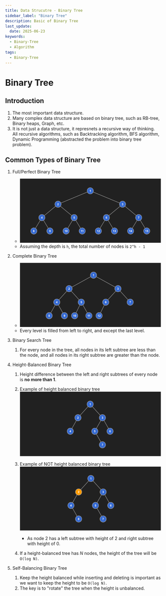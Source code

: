 ```yaml
---
title: Data Strucutre - Binary Tree
sidebar_label: "Binary Tree"
description: Basic of Binary Tree
last_update:
  date: 2025-06-23
keywords:
  - Binary-Tree
  - Algorithm
tags:
  - Binary-Tree
---
```


# Binary Tree

## **Introduction**
1. The most important data structure.
2. Many complex data structure are based on binary tree, such as RB-tree, Binary heaps, Graph, etc.
3. It is not just a data structure, it represnets a recursive way of thinking. All recursive algorithms, such as Backtracking algorithm, BFS algorithm, Dynamic Programming (abstracted the problem into binary tree problem).

## Common Types of Binary Tree
1. Full/Perfect Binary Tree
    - ![](./assets/full-binary-tree.png)
    - Assuming the depth is `h`, the total number of nodes is `2^h - 1`

2. Complete Binary Tree
    - ![](./assets/complete-binary-tree.png)
    - Every level is filled from left to right, and except the last level.

3. Binary Search Tree
    1. For every node in the tree, all nodes in its left subtree are less than the node, and all nodes in its right subtree are greater than the node.

4. Height-Balanced Binary Tree
    1. Height difference between the left and right subtrees of every node is **no more than 1**.
    2. Example of height balanced binary tree
        ![](./assets/height-balanced-tree1.png)
    3. Example of NOT height balanced binary tree
        ![](./assets/height-balanced-tree2.png)
        - As node 2 has a left subtree with height of 2 and right subtree with height of 0.

    4. If a height-balanced tree has *N* nodes, the height of the tree will be `O(log N)`.

5. Self-Balancing Binary Tree
    1. Keep the height balanced while inserting and deleting is important as we want to keep the height to be `O(log N)`.
    2. The key is to "rotate" the tree when the height is unbalanced.
